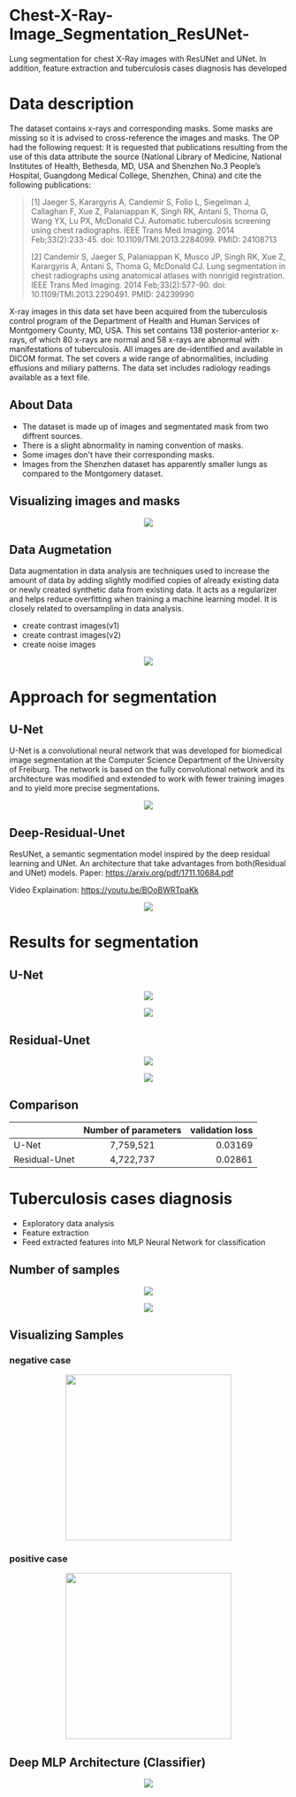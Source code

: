 # Chest-X-Ray-Image_Segmentation_ResUNet-
Lung segmentation for chest X-Ray images with ResUNet and UNet. In addition, feature extraction and tuberculosis cases diagnosis has developed

# Data description
The dataset contains x-rays and corresponding masks. Some masks are missing so it is advised to cross-reference the images and masks.
The OP had the following request:
It is requested that publications resulting from the use of this data attribute the source (National Library of Medicine, National Institutes of Health, Bethesda, MD, USA and Shenzhen No.3 People’s Hospital, Guangdong Medical College, Shenzhen, China) and cite the following publications:
> [1] Jaeger S, Karargyris A, Candemir S, Folio L, Siegelman J, Callaghan F, Xue Z, Palaniappan K, Singh RK, Antani S, Thoma G, Wang YX, Lu PX, McDonald CJ. Automatic tuberculosis screening using chest radiographs. IEEE Trans Med Imaging. 2014 Feb;33(2):233-45. doi: 10.1109/TMI.2013.2284099. PMID: 24108713
> 
> [2] Candemir S, Jaeger S, Palaniappan K, Musco JP, Singh RK, Xue Z, Karargyris A, Antani S, Thoma G, McDonald CJ. Lung segmentation in chest radiographs using anatomical atlases with nonrigid registration. IEEE Trans Med Imaging. 2014 Feb;33(2):577-90. doi: 10.1109/TMI.2013.2290491. PMID: 24239990

X-ray images in this data set have been acquired from the tuberculosis control program of the Department of Health and Human Services of Montgomery County, MD, USA. This set contains 138 posterior-anterior x-rays, of which 80 x-rays are normal and 58 x-rays are abnormal with manifestations of tuberculosis. All images are de-identified and available in DICOM format. The set covers a wide range of abnormalities, including effusions and miliary patterns. The data set includes radiology readings available as a text file.
## About Data
* The dataset is made up of images and segmentated mask from two diffrent sources.
* There is a slight abnormality in naming convention of masks.
* Some images don't have their corresponding masks.
* Images from the Shenzhen dataset has apparently smaller lungs as compared to the Montgomery dataset.

## Visualizing images and masks
<p align="center">
<a href="https://github.com/mo26-web/Chest-X-Ray-Image_Segmentation_ResUNet-/blob/main/images/1.png"><img src="https://github.com/mo26-web/Chest-X-Ray-Image_Segmentation_ResUNet-/blob/main/images/1.png" align="center"></a>
</p>

## Data Augmetation
Data augmentation in data analysis are techniques used to increase the amount of data by adding slightly modified copies of already existing data or newly created synthetic data from existing data. It acts as a regularizer and helps reduce overfitting when training a machine learning model. It is closely related to oversampling in data analysis.
* create contrast images(v1)
* create contrast images(v2)
* create noise images

<p align="center">
<a href="https://github.com/mo26-web/Chest-X-Ray-Image_Segmentation_ResUNet-/blob/main/images/2.png"><img src="https://github.com/mo26-web/Chest-X-Ray-Image_Segmentation_ResUNet-/blob/main/images/2.png" align="center"></a>
</p>

# Approach for segmentation
## U-Net
U-Net is a convolutional neural network that was developed for biomedical image segmentation at the Computer Science Department of the University of Freiburg. The network is based on the fully convolutional network and its architecture was modified and extended to work with fewer training images and to yield more precise segmentations.

<p align="center">
<a href="https://github.com/mo26-web/Chest-X-Ray-Image_Segmentation_ResUNet-/blob/main/images/u-net-architecture.png"><img src="https://github.com/mo26-web/Chest-X-Ray-Image_Segmentation_ResUNet-/blob/main/images/u-net-architecture.png" align="center"></a>
</p>

## Deep-Residual-Unet
ResUNet, a semantic segmentation model inspired by the deep residual learning and UNet. An architecture that take advantages from both(Residual and UNet) models.
Paper: https://arxiv.org/pdf/1711.10684.pdf

Video Explaination: https://youtu.be/BOoBWRTpaKk

<p align="center">
<a href="https://github.com/nikhilroxtomar/Deep-Residual-Unet/raw/master/images/arch.png"><img src="https://github.com/nikhilroxtomar/Deep-Residual-Unet/raw/master/images/arch.png" align="center"></a>
</p>

# Results for segmentation
## U-Net

<p align="center">
<a href="https://github.com/mo26-web/Chest-X-Ray-Image_Segmentation_ResUNet-/blob/main/images/results4.png"><img src="https://github.com/mo26-web/Chest-X-Ray-Image_Segmentation_ResUNet-/blob/main/images/results4.png" align="center"></a>
</p>

<p align="center">
<a href="https://github.com/mo26-web/Chest-X-Ray-Image_Segmentation_ResUNet-/blob/main/images/results3.png"><img src="https://github.com/mo26-web/Chest-X-Ray-Image_Segmentation_ResUNet-/blob/main/images/results3.png" align="center"></a>
</p>

## Residual-Unet

<p align="center">
<a href="https://github.com/mo26-web/Chest-X-Ray-Image_Segmentation_ResUNet-/blob/main/images/results2.png"><img src="https://github.com/mo26-web/Chest-X-Ray-Image_Segmentation_ResUNet-/blob/main/images/results2.png" align="center"></a>
</p>

<p align="center">
<a href="https://github.com/mo26-web/Chest-X-Ray-Image_Segmentation_ResUNet-/blob/main/images/results1.png"><img src="https://github.com/mo26-web/Chest-X-Ray-Image_Segmentation_ResUNet-/blob/main/images/results1.png" align="center"></a>
</p>

## Comparison

|               | Number of parameters |validation loss|
| ------------- |:-------------:| -----:   |
|  U-Net     | 7,759,521         |   0.03169 |
| Residual-Unet     | 4,722,737         |     0.02861   |

# Tuberculosis cases diagnosis

* Exploratory data analysis
* Feature extraction
* Feed extracted features into MLP Neural Network for classification

## Number of samples
<p align="center">
<a href="https://github.com/mo26-web/Chest-X-Ray-Image_Segmentation_ResUNet-/blob/main/images/TB1.png"><img src="https://github.com/mo26-web/Chest-X-Ray-Image_Segmentation_ResUNet-/blob/main/images/TB1.png" align="center"></a>
</p>

<p align="center">
<a href="https://github.com/mo26-web/Chest-X-Ray-Image_Segmentation_ResUNet-/blob/main/images/TB2.png"><img src="https://github.com/mo26-web/Chest-X-Ray-Image_Segmentation_ResUNet-/blob/main/images/TB2.png" align="center"></a>
</p>

## Visualizing Samples
### negative case

<p align="center">
<a href="https://github.com/mo26-web/Chest-X-Ray-Image_Segmentation_ResUNet-/blob/main/images/negative1.png"><img src="https://github.com/mo26-web/Chest-X-Ray-Image_Segmentation_ResUNet-/blob/main/images/negative1.png" align="center" width="300" height="300"></a>
</p>

### positive case

<p align="center">
<a href="https://github.com/mo26-web/Chest-X-Ray-Image_Segmentation_ResUNet-/blob/main/images/positive1.png"><img src="https://github.com/mo26-web/Chest-X-Ray-Image_Segmentation_ResUNet-/blob/main/images/positive1.png" align="center" width="300" height="300"></a>
</p>

## Deep MLP Architecture (Classifier)

<p align="center">
<a href="https://github.com/mo26-web/Chest-X-Ray-Image_Segmentation_ResUNet-/blob/main/images/mlp1.png"><img src="https://github.com/mo26-web/Chest-X-Ray-Image_Segmentation_ResUNet-/blob/main/images/mlp1.png" align="center"></a>
</p>

